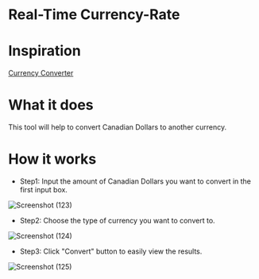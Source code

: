 # Real-Time Currency-Rate
# Inspiration
[Currency Converter](https://www.google.com/search?q=google+currency+converter&rlz=1C1CHBF_enCA839CA839&oq=google+currency+&aqs=chrome.0.0j69i57j0l6.4455j1j8&sourceid=chrome&ie=UTF-8)

# What it does
This tool will help to convert Canadian Dollars to another currency.

# How it works
* Step1: Input the amount of Canadian Dollars you want to convert in the first input box.

![Screenshot (123)](https://user-images.githubusercontent.com/43207918/66447117-35414f80-ea1b-11e9-929b-63995877dbd8.png)

* Step2: Choose the type of currency you want to convert to.

![Screenshot (124)](https://user-images.githubusercontent.com/43207918/66447191-7d607200-ea1b-11e9-9ad7-7c40c5401acf.png)

* Step3: Click "Convert" button to easily view the results.

![Screenshot (125)](https://user-images.githubusercontent.com/43207918/66447280-ef38bb80-ea1b-11e9-9e19-1031a60a5383.png)

